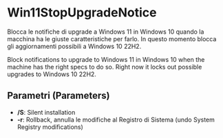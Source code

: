 # Win11StopUpgradeNotice
Blocca le notifiche di upgrade a Windows 11 in Windows 10 quando la macchina ha le giuste caratteristiche per farlo. In questo momento blocca gli aggiornamenti possibili a Windows 10 22H2.

Block notifications to upgrade to Windows 11 in Windows 10 when the machine has the right specs to do so. Right now it locks out possible upgrades to Windows 10 22H2.

## Parametri (Parameters)
- **/S**: Silent installation
- **-r**: Rollback, annulla le modifiche al Registro di Sistema (undo System Registry modifications)

